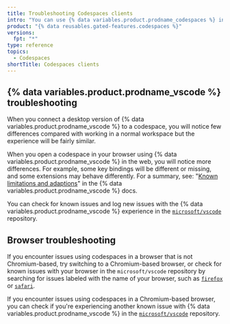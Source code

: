 ```yaml
---
title: Troubleshooting Codespaces clients
intro: "You can use {% data variables.product.prodname_codespaces %} in your browser or through {% data variables.product.prodname_vscode %}. This article provides troubleshooting steps for common client issues."
product: "{% data reusables.gated-features.codespaces %}"
versions:
  fpt: "*"
type: reference
topics:
  - Codespaces
shortTitle: Codespaces clients
---
```


## {% data variables.product.prodname_vscode %} troubleshooting

When you connect a desktop version of {% data variables.product.prodname_vscode %} to a codespace, you will notice few differences compared with working in a normal workspace but the experience will be fairly similar.

When you open a codespace in your browser using {% data variables.product.prodname_vscode %} in the web, you will notice more differences. For example, some key bindings will be different or missing, and some extensions may behave differently. For a summary, see: "[Known limitations and adaptions](https://code.visualstudio.com/docs/remote/codespaces#_known-limitations-and-adaptations)" in the {% data variables.product.prodname_vscode %} docs.

You can check for known issues and log new issues with the {% data variables.product.prodname_vscode %} experience in the [`microsoft/vscode`](https://github.com/microsoft/vscode/issues?q=is%3Aissue+is%3Aopen+codespaces) repository.

## Browser troubleshooting

If you encounter issues using codespaces in a browser that is not Chromium-based, try switching to a Chromium-based browser, or check for known issues with your browser in the `microsoft/vscode` repository by searching for issues labeled with the name of your browser, such as [`firefox`](https://github.com/microsoft/vscode/issues?q=is%3Aissue+is%3Aopen+label%3Afirefox) or [`safari`](https://github.com/Microsoft/vscode/issues?q=is%3Aopen+is%3Aissue+label%3Asafari).

If you encounter issues using codespaces in a Chromium-based browser, you can check if you're experiencing another known issue with {% data variables.product.prodname_vscode %} in the [`microsoft/vscode`](https://github.com/microsoft/vscode/issues) repository.
